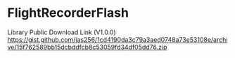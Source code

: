 # FlightRecorderFlash

Library Public Download Link (V1.0.0) https://gist.github.com/jas256/1cd4190da3c79a3aed0748a73e53108e/archive/15f762589bb15dcbddfcb8c53059fd34df05dd76.zip
